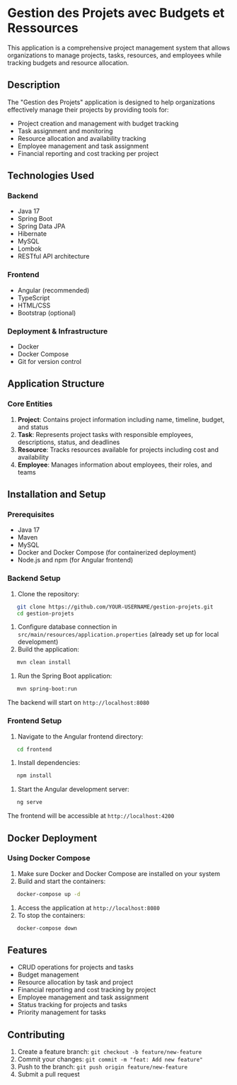 # Gestion des Projets avec Budgets et Ressources
This application is a comprehensive project management system that allows organizations to manage projects, tasks, resources, and employees while tracking budgets and resource allocation.
## Description
The "Gestion des Projets" application is designed to help organizations effectively manage their projects by providing tools for:
- Project creation and management with budget tracking
- Task assignment and monitoring
- Resource allocation and availability tracking
- Employee management and task assignment
- Financial reporting and cost tracking per project

## Technologies Used
### Backend
- Java 17
- Spring Boot
- Spring Data JPA
- Hibernate
- MySQL
- Lombok
- RESTful API architecture

### Frontend
- Angular (recommended)
- TypeScript
- HTML/CSS
- Bootstrap (optional)

### Deployment & Infrastructure
- Docker
- Docker Compose
- Git for version control

## Application Structure
### Core Entities
1. **Project**: Contains project information including name, timeline, budget, and status
2. **Task**: Represents project tasks with responsible employees, descriptions, status, and deadlines
3. **Resource**: Tracks resources available for projects including cost and availability
4. **Employee**: Manages information about employees, their roles, and teams

## Installation and Setup
### Prerequisites
- Java 17
- Maven
- MySQL
- Docker and Docker Compose (for containerized deployment)
- Node.js and npm (for Angular frontend)

### Backend Setup
1. Clone the repository:
``` bash
   git clone https://github.com/YOUR-USERNAME/gestion-projets.git
   cd gestion-projets
```
1. Configure database connection in `src/main/resources/application.properties` (already set up for local development)
2. Build the application:
``` bash
   mvn clean install
```
1. Run the Spring Boot application:
``` bash
   mvn spring-boot:run
```
The backend will start on `http://localhost:8080`
### Frontend Setup
1. Navigate to the Angular frontend directory:
``` bash
   cd frontend
```
1. Install dependencies:
``` bash
   npm install
```
1. Start the Angular development server:
``` bash
   ng serve
```
The frontend will be accessible at `http://localhost:4200`
## Docker Deployment
### Using Docker Compose
1. Make sure Docker and Docker Compose are installed on your system
2. Build and start the containers:
``` bash
   docker-compose up -d
```
1. Access the application at `http://localhost:8080`
2. To stop the containers:
``` bash
   docker-compose down
```
## Features
- CRUD operations for projects and tasks
- Budget management
- Resource allocation by task and project
- Financial reporting and cost tracking by project
- Employee management and task assignment
- Status tracking for projects and tasks
- Priority management for tasks

## Contributing
1. Create a feature branch: `git checkout -b feature/new-feature`
2. Commit your changes: `git commit -m "feat: Add new feature"`
3. Push to the branch: `git push origin feature/new-feature`
4. Submit a pull request
